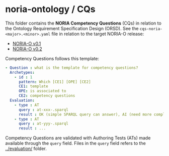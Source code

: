 # noria-ontology / CQs

This folder contains the **NORIA Competency Questions** (CQs) in relation to the Ontology Requirement Specification Design (ORSD).
See the `cqs-noria-<major>.<minor>.yaml` file in relation to the target NORIA-O release:

* [NORIA-O v0.1](cqs-noria-0.1.yaml)
* [NORIA-O v0.2](cqs-noria-0.2.yaml)

Competency Questions follows this template:
```yaml
- Question : what is the template for competency questions?
  Archetypes:
    - id : 1
      pattern: Which [CE1] [OPE] [CE2]
      CE1: template
      OPE: is associated to
      CE2: competency questions
  Evaluation:
    - type : AT
      query : at-xxx-.sparql
      result : OK (simple SPARQL query can answer), AI (need more complex algorithm), Extension (need more concepts in the schema), ExtData (need to leverage external data)
    - type : AT
      query : at-yyy-.sparql
      result : ...
```
Competency Questions are validated with Authoring Tests (ATs) made available through the `query` field.
Files in the `query` field refers to the [../evaluation/](../evaluation/) folder.

